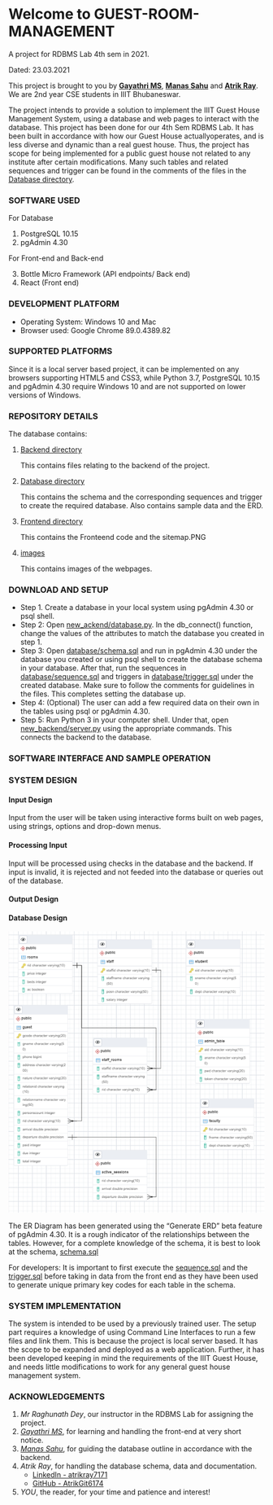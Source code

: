 # Welcome to GUEST-ROOM-MANAGEMENT
A project for RDBMS Lab 4th sem in 2021.

Dated: 23.03.2021

This project is brought to you by **[Gayathri MS](https://github.com/gayathri-ms)**, 
**[Manas Sahu](https://github.com/Zangetsu112)** and **[Atrik Ray](https://github.com/AtrikGit6174)**.
We are 2nd year CSE students in IIIT Bhubaneswar.

The project intends to provide a solution to implement the IIIT Guest House Management System, 
using a database and web pages to interact with the database. This project has been done for our 4th Sem RDBMS Lab. 
It has been built in accordance with how our Guest House actuallyoperates, and is less diverse and dynamic than a 
real guest house. Thus, the project has scope for being implemented for a public guest house not related to any 
institute after certain modifications. Many such tables and related sequences and trigger can be found in the comments 
of the files in the [Database directory](database).


### SOFTWARE USED
For Database

1. PostgreSQL 10.15
2. pgAdmin 4.30

For Front-end and Back-end

3. Bottle Micro Framework (API endpoints/ Back end)
4. React (Front end)

### DEVELOPMENT PLATFORM
* Operating System: Windows 10 and Mac
* Browser used: Google Chrome 89.0.4389.82

### SUPPORTED PLATFORMS
Since it is a local server based project, it can be implemented on any browsers supporting HTML5 and CSS3,
while Python 3.7, PostgreSQL 10.15 and pgAdmin 4.30 require Windows 10 and are not supported on lower 
versions of Windows.

### REPOSITORY DETAILS
The database contains:
1. [Backend directory](new_backend) 

    This contains files relating to the backend of the project. 
    
2. [Database directory](database)

    This contains the schema and the corresponding sequences and trigger to create the required database.
    Also contains sample data and the ERD.
   
3. [Frontend directory](src)
    
    This contains the Fronteend code and the sitemap.PNG
    
4. [images](images)
    
    This contains images of the webpages.
    
### DOWNLOAD AND SETUP
* Step 1. Create a database in your local system using pgAdmin 4.30 or psql shell.
* Step 2: Open [new_ackend/database.py](new_backend/database.py). In the db_connect() function, change the values of the 
attributes to match the database you created in step 1.
* Step 3: Open [database/schema.sql](database/schema.sql) and run in pgAdmin 4.30 under the database you created or 
using psql shell to create the database schema in your database. After that, run the sequences in 
[database/sequence.sql](database/sequence.sql) and triggers in [database/trigger.sql](database/trigger.sql) under the created 
database. Make sure to follow the comments for guidelines in the files. This completes setting the database up.
* Step 4: (Optional) The user can add a few required data on their own in the tables using psql or pgAdmin 4.30.
* Step 5: Run Python 3 in your computer shell. Under that, open [new_backend/server.py](new_backend/server.py) using the appropriate 
commands. This connects the backend to the database.

### SOFTWARE INTERFACE AND SAMPLE OPERATION

### SYSTEM DESIGN
#### Input Design
Input from the user will be taken using interactive forms built on web pages, using strings, options 
and drop-down menus. 

#### Processing Input
Input will be processed using checks in the database and the backend. If input is invalid, it is rejected 
and not feeded into the database or queries out of the database.

#### Output Design


#### Database Design
<img src="/database/SchemaERD.PNG">

The ER Diagram has been generated using the “Generate ERD” beta feature of pgAdmin 4.30. It is a rough indicator of the 
relationships between the tables. However, for a complete knowledge of the schema, it is best to look at the schema,
[schema.sql](database/schema.sql) 

For developers: It is important to first execute the 
[sequence.sql](database/sequence.sql) and the 
[trigger.sql](database/trigger.sql) before taking in data 
from the front end as they have been used to generate unique primary key codes for each table in the schema.

### SYSTEM IMPLEMENTATION
The system is intended to be used by a previously trained user. The setup part requires a knowledge of using Command Line 
Interfaces to run a few files and link them. This is because the project is local server based. It has the scope to be expanded 
and deployed as a web application. Further, it has been developed keeping in mind the requirements of the IIIT Guest House, and 
needs little modifications to work for any general guest house management system.


### ACKNOWLEDGEMENTS
1. _Mr Raghunath Dey_, our instructor in the RDBMS Lab for assigning the project.
2. _[Gayathri MS](https://github.com/gayathri-ms)_, for learning and handling the front-end at very short notice.
3. _[Manas Sahu](https://github.com/Zangetsu112)_, for guiding the database outline in accordance with the backend.
4. _Atrik Ray_, for handling the database schema, data and documentation.
    * [LinkedIn - atrikray7171](https://www.linkedin.com/in/atrikray7171/)
    * [GitHub - AtrikGit6174](https://github.com/AtrikGit6174)
5. _YOU_, the reader, for your time and patience and interest!
